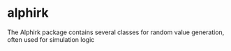 # alphirk
The Alphirk package contains several classes for random value generation, often used for simulation logic
